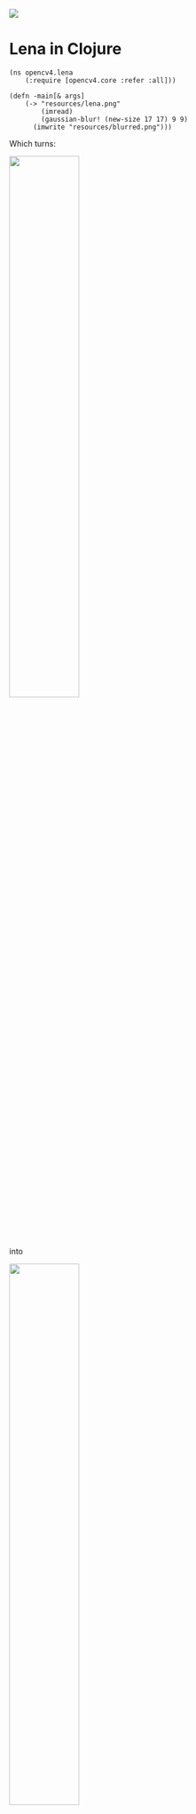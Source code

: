 ![](doc/new.png) 

# Lena in Clojure

```
(ns opencv4.lena
	(:require [opencv4.core :refer :all]))

(defn -main[& args]
	(-> "resources/lena.png"
		(imread)
		(gaussian-blur! (new-size 17 17) 9 9)
	  (imwrite "resources/blurred.png")))
```

Which turns:

<img src="
https://raw.githubusercontent.com/hellonico/origami_samples/master/resources/lena.png" width="50%" height="50%"/>

into

<img src="
https://raw.githubusercontent.com/hellonico/origami_samples/master/resources/blurred.png" width="50%" height="50%"/>


# Support for OpenCV4-beta is in.

Origami is an opencv generated wrapper for Clojure which allows some of the opencv code to be written in a concise way, by putting emphasis on processing pipelines.

![](doc/origami.jpg)

> After staring at origami directions long enough, you sort of become one with them and start understanding them from the inside.
> Zooey Deschanel

```
(require
  '[opencv4.utils :as u]
  '[opencv4.core :refer :all])

(->
 (imread "doc/cat_in_bowl.jpeg")
 (cvt-color! COLOR_RGB2GRAY)
 (canny! 300.0 100.0 3 true)
 (bitwise-not!)
 (u/resize-by 0.5)
 (imwrite "doc/canny-cat.jpg"))
```

<img src="doc/cat_in_bowl.jpeg" width="50%" height="50%"/>

<img src="doc/canny-cat.jpg" width="50%" height="50%"/>

# NEWS! Book is out!!

[Java Image Processing Recipes: With OpenCV and JVM](http://a.co/3iImWz7) published by Apress will show you all the tricks to play and produce art and understand the underlying concepts of origami.

<img src="
https://images-na.ssl-images-amazon.com/images/I/51ZC5LMjvRL.jpg" width="50%" height="50%"/>

# 2 minutes intro if you have clj installed


If you already have the clojure CLI, clj, installed then you can be ready in 2 minutes.

In a new folder, create the deps.edn file:
```
{:mvn/repos
   {"vendredi" {:url "https://repository.hellonico.info/repository/hellonico/"}}
 :deps 
   { origami {:mvn/version "4.0.0-beta7"}}
```

Start a repl, and require the two most used origami namespaces:

```
   (require
    '[opencv4.utils :as u]
    '[opencv4.core :refer :all])
```

And then use it to download an image from a url, resize it and download it to the local file system.

```
(-> "https://raw.githubusercontent.com/hellonico/origami/master/doc/cat_in_bowl.jpeg"
    (u/mat-from-url)
    (u/resize-by 0.3)
    (imwrite "cat.jpg"))
```

You'll get a cat in your own bowl:

<img src="doc/cat_in_bowl.jpeg" width="30%" height="30%"/>

You also would know you can also directly load, turn to gray, and change the size with:

```
(-> "https://raw.githubusercontent.com/hellonico/origami/master/doc/cat_in_bowl.jpeg"
    (u/mat-from-url IMREAD_REDUCED_GRAYSCALE_4)
    (imwrite "cat.jpg"))
```

<img src="doc/cat_in_bowl_bw.jpeg"  width="25%" height="25%"/>

# Getting Started 

## Required Software to install

- install jdk 1.8
- install [leiningen](https://leiningen.org/#install) (it is a simple script ...)
- that's it ! (as in, no need to install anyother OpenCV thing ...)

## generate a project

Create a brand new origami based project using a Leiningen project template

```
# install the sample
lein new clj-opencv hello-origami

# change directory

cd hello-origami

# run the template simple example
lein run
# or ..
clj -m opencv4.ok
```

## Running the samples

Some examples are included in the project template.

Origami Setup Check (including OpenCV native dependencies check)
```
lein run -m opencv4.ok
```

Some Simple OpenCV transformation using origami
```
lein run -m opencv4.simple
```

A more advanced set of imaging transformation.
```
lein run -m opencv4.tutorial
```

Webcam Sample
```
lein run -m opencv4.videosample
```

Gorilla Based Notebook

```
lein notebook
```

And two notebooks are included in the project template:

- [http://0.0.0.0:10000/worksheet.html?filename=notes/practice.clj](http://0.0.0.0:10000/worksheet.html?filename=notes/practice.clj)
- [http://0.0.0.0:10000/worksheet.html?filename=notes/empty.clj](http://0.0.0.0:10000/worksheet.html?filename=notes/empty.clj)

## samples git project 

If you do not have Lein installed, you can also clone a checkout of the generated project.

```
git clone https://github.com/hellonico/origami_samples.git
```

# many more samples

For many, many more examples, you can also clone and check the [https://github.com/hellonico/opencv-fun](opencv-fun) repository:

```
git clone https://github.com/hellonico/opencv-fun.git
```

# opencv compatibility notes

| Distribution | Version    | Status | Comments                                                    |
| ------------ | ---------- | :----: | ----------------------------------------------------------- |
| OSX          | Mojave     |   o    |                                                             |
| Windows      | 10         |   o    |                                                             |
| Ubuntu 18    | glibc 2.23 |   o    | Compiled with 2.23 no ffmpeg                                |
| Manjaro      | glibc 2.23 |   o    | Compiled with 2.23 no ffmpeg                                |
| Debian       | glibc 2.23 |   o    | Compiled with 2.23 no ffmpeg                                |
| Old Debian   | glibc 2.19 |   △    | Compiled with 2.19<br />Needs a different opencv native jar |

Bonus link to see what is compatible. https://abi-laboratory.pro/?view=timeline&l=glibc

To try the slightly old setup for linux, you can use this repository:

https://github.com/hellonico/origami_samples_libc2_19

# electron based IDE

An experimental self-contained native application for windows and osx can be downloaded from the following project:

https://github.com/hellonico/origami-electron/releases

<img src="doc/electron-osx.png" width="50%" height="50%"/>

<img src="doc/electron-windows.png" width="50%" height="50%"/>

@Copyright Nicolas Modrzyk - 2017-2018
Eclipse Public License 
